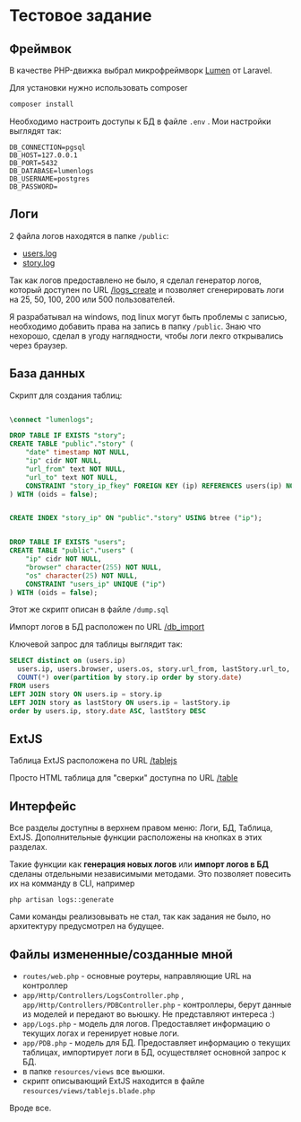 # Тестовое задание

## Фреймвок

В качестве PHP-движка выбрал микрофреймворк [Lumen](http://lumen.laravel.com/) от Laravel.

Для установки нужно использовать composer

```bash
composer install
```

Необходимо настроить доступы к БД в файле `.env` . Мои настройки выглядят так:

```config
DB_CONNECTION=pgsql
DB_HOST=127.0.0.1
DB_PORT=5432
DB_DATABASE=lumenlogs
DB_USERNAME=postgres
DB_PASSWORD=
```

## Логи

2 файла логов находятся в папке `/public`:
* [users.log](/lumentest/public/users.log)
* [story.log](/lumentest/public/story.log)

Так как логов предоставлено не было, я сделал генератор логов, который доступен по 
URL [/logs_create](http://lumentest/logs_create) и позволяет сгенерировать логи на 25, 50, 100, 200 
или 500 пользователей. 

Я разрабатывал на windows, под linux могут быть проблемы с записью, необходимо добавить 
права на запись в папку `/public`. Знаю что нехорошо, сделал в угоду наглядности, чтобы 
логи лекго открывались через браузер. 


## База данных

Скрипт для создания таблиц:

```sql

\connect "lumenlogs";

DROP TABLE IF EXISTS "story";
CREATE TABLE "public"."story" (
    "date" timestamp NOT NULL,
    "ip" cidr NOT NULL,
    "url_from" text NOT NULL,
    "url_to" text NOT NULL,
    CONSTRAINT "story_ip_fkey" FOREIGN KEY (ip) REFERENCES users(ip) NOT DEFERRABLE
) WITH (oids = false);


CREATE INDEX "story_ip" ON "public"."story" USING btree ("ip");


DROP TABLE IF EXISTS "users";
CREATE TABLE "public"."users" (
    "ip" cidr NOT NULL,
    "browser" character(255) NOT NULL,
    "os" character(25) NOT NULL,
    CONSTRAINT "users_ip" UNIQUE ("ip")
) WITH (oids = false);
```

Этот же скрипт описан в файле `/dump.sql`

Импорт логов в БД расположен по URL [/db_import](http://lumentest/db_import)

Ключевой запрос для таблицы выглядит так:

```sql
SELECT distinct on (users.ip) 
  users.ip, users.browser, users.os, story.url_from, lastStory.url_to, 
  COUNT(*) over(partition by story.ip order by story.date)
FROM users 
LEFT JOIN story ON users.ip = story.ip
LEFT JOIN story as lastStory ON users.ip = lastStory.ip
order by users.ip, story.date ASC, lastStory DESC
```

## ExtJS

Таблица ExtJS расположена по URL [/tablejs](http://lumentest/tablejs)

Просто HTML таблица для "сверки" доступна по URL [/table](http://lumentest/table)

## Интерфейс

Все разделы доступны в верхнем правом меню: Логи, БД, Таблица, ExtJS. 
Дополнительные функции расположены на кнопках в этих разделах.

Такие функции как **генерация новых логов** или **импорт логов в БД** сделаны отдельными 
независимыми методами. Это позволяет повесить их на комманду в CLI,
например 

```
php artisan logs::generate
``` 

Сами команды реализовывать не стал, так как задания не было, но архитектуру 
предусмотрел на будущее. 


## Файлы измененные/созданные мной

* `routes/web.php` - основные роутеры, направляющие URL на контроллер
* `app/Http/Controllers/LogsController.php` , 
`app/Http/Controllers/PDBController.php` - контроллеры, берут данные 
из моделей и передают во вьюшку. 
Не представляют интереса :)
* `app/Logs.php` - модель для логов. Предоставляет информацию 
о текущих логах и геренирует новые логи.
* `app/PDB.php` - модель для БД. Предоставляет информацию о текущих 
таблицах, импортирует логи в БД, осуществляет основной запрос к БД.
* в папке `resources/views` все вьюшки.
* скрипт описывающий ExtJS находится в файле `resources/views/tablejs.blade.php`

Вроде все.